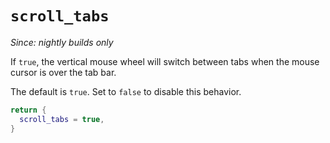 # `scroll_tabs`

*Since: nightly builds only*

If `true`, the vertical mouse wheel will switch between tabs when the mouse 
cursor is over the tab bar. 

The default is `true`. Set to `false` to disable this behavior.

```lua
return {
  scroll_tabs = true,
}
```
